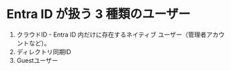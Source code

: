 # Entra ID が扱う 3 種類のユーザー	
1. クラウドID
		- Entra ID 内だけに存在するネイティブ ユーザー（管理者アカウントなど）。
2. ディレクトリ同期ID
3. Guestユーザー